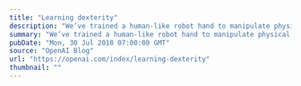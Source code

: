 ```yaml
---
title: "Learning dexterity"
description: "We’ve trained a human-like robot hand to manipulate physical objects with unprecedented dexterity."
summary: "We’ve trained a human-like robot hand to manipulate physical objects with unprecedented dexterity."
pubDate: "Mon, 30 Jul 2018 07:00:00 GMT"
source: "OpenAI Blog"
url: "https://openai.com/index/learning-dexterity"
thumbnail: ""
---
```


